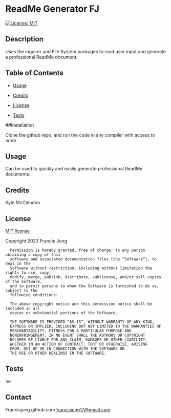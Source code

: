 # ReadMe Generator FJ
[![License: MIT](https://img.shields.io/badge/License-MIT-yellow.svg)](https://opensource.org/licenses/MIT)

## Description

Uses the inquirer and File System packages to read user input and generate a professional ReadMe document. 

## Table of Contents

- [Usage](#usage)

- [Credits](#credits)

- [License](#license)

- [Tests](#tests)

##Installation

Clone the github repo, and run the code in any compiler with access to node

## Usage

Can be used to quickly and easily generate professional ReadMe documents.


## Credits

Kyle McClendon

## License

[MIT license](https://opensource.org/license/mit/)

Copyright 2023 Francis Jung


      Permission is hereby granted, free of charge, to any person obtaining a copy of this 
      software and associated documentation files (the “Software”), to deal in the 
      Software without restriction, including without limitation the rights to use, copy, 
      modify, merge, publish, distribute, sublicense, and/or sell copies of the Software, 
      and to permit persons to whom the Software is furnished to do so, subject to the 
      following conditions:

      The above copyright notice and this permission notice shall be included in all 
      copies or substantial portions of the Software.
      
      THE SOFTWARE IS PROVIDED “AS IS”, WITHOUT WARRANTY OF ANY KIND, 
      EXPRESS OR IMPLIED, INCLUDING BUT NOT LIMITED TO THE WARRANTIES OF 
      MERCHANTABILITY, FITNESS FOR A PARTICULAR PURPOSE AND 
      NONINFRINGEMENT. IN NO EVENT SHALL THE AUTHORS OR COPYRIGHT 
      HOLDERS BE LIABLE FOR ANY CLAIM, DAMAGES OR OTHER LIABILITY, 
      WHETHER IN AN ACTION OF CONTRACT, TORT OR OTHERWISE, ARISING 
      FROM, OUT OF OR IN CONNECTION WITH THE SOFTWARE OR 
      THE USE OR OTHER DEALINGS IN THE SOFTWARE.

## Tests

no

## Contact

Francisjung.github.com
francisjung17@gmail.com
